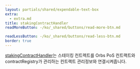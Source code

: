 ```yaml
---
layout: partials/shared/expendable-text-box
extra:
  - extra.md
title: stakingContractHandler
readMoreButton: -/ko/_shared/buttons/read-more-btn.md

readLessButton: -/ko/_shared/buttons/read-less-btn.md
border: true
---
```


[stakingContractHandler](https://etherscan.io/0x77A4e01C20d4a67372f300297fB69Da981c19755)는 스테이킹 컨트렉트를 Orbs PoS 컨트랙트와 contractRegistry가 관리하는 컨트랙트 관리정보와 연결시켜줍니다.
